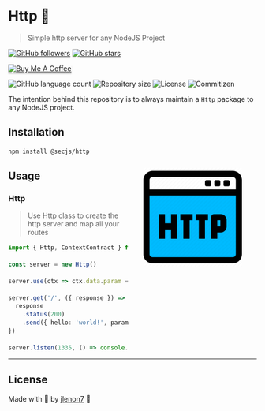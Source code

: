 # Http 📶

> Simple http server for any NodeJS Project

[![GitHub followers](https://img.shields.io/github/followers/jlenon7.svg?style=social&label=Follow&maxAge=2592000)](https://github.com/jlenon7?tab=followers)
[![GitHub stars](https://img.shields.io/github/stars/secjs/http.svg?style=social&label=Star&maxAge=2592000)](https://github.com/secjs/http/stargazers/)

<p>
    <a href="https://www.buymeacoffee.com/secjs" target="_blank"><img src="https://www.buymeacoffee.com/assets/img/custom_images/orange_img.png" alt="Buy Me A Coffee" style="height: 41px !important;width: 174px !important;box-shadow: 0px 3px 2px 0px rgba(190, 190, 190, 0.5) !important;-webkit-box-shadow: 0px 3px 2px 0px rgba(190, 190, 190, 0.5) !important;" ></a>
</p>

<p>
  <img alt="GitHub language count" src="https://img.shields.io/github/languages/count/secjs/http?style=for-the-badge&logo=appveyor">

  <img alt="Repository size" src="https://img.shields.io/github/repo-size/secjs/http?style=for-the-badge&logo=appveyor">

  <img alt="License" src="https://img.shields.io/badge/license-MIT-brightgreen?style=for-the-badge&logo=appveyor">

  <img alt="Commitizen" src="https://img.shields.io/badge/commitizen-friendly-brightgreen?style=for-the-badge&logo=appveyor">
</p>

The intention behind this repository is to always maintain a `Http` package to any NodeJS project.

<img src=".github/http.png" width="200px" align="right" hspace="30px" vspace="100px">

## Installation

```bash
npm install @secjs/http
```

## Usage

### Http

> Use Http class to create the http server and map all your routes

```ts
import { Http, ContextContract } from '@secjs/http'

const server = new Http()

server.use(ctx => ctx.data.param = 'param')

server.get('/', ({ response }) => {
  response
    .status(200)
    .send({ hello: 'world!', param: ctx.data.param })
})

server.listen(1335, () => console.log('Server running!'))
```

---

## License

Made with 🖤 by [jlenon7](https://github.com/jlenon7) :wave:
